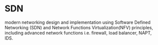# SDN

modern networking design and implementation using Software Defined Networking (SDN) and Network Functions Virtualization(NFV) principles, including advanced network functions i.e. firewall, load balancer, NAPT, IDS.